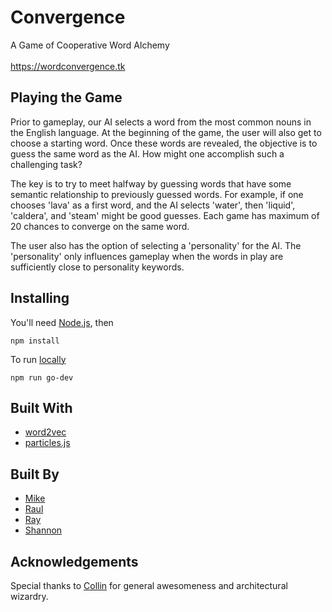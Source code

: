 # Convergence
A Game of Cooperative Word Alchemy
<br><br>
https://wordconvergence.tk


## Playing the Game
Prior to gameplay, our AI selects a word from the most common nouns in the English language. At the beginning of the game, the user will also get to choose a starting word. Once these words are revealed, the objective is to guess the same word as the AI. How might one accomplish such a challenging task? 

The key is to try to meet halfway by guessing words that have some semantic relationship to previously guessed words. For example, if one chooses 'lava' as a first word, and the AI selects 'water', then 'liquid', 'caldera', and 'steam' might be good guesses. Each game has maximum of 20 chances to converge on the same word.

The user also has the option of selecting a 'personality' for the AI. The 'personality' only influences gameplay when the words in play are sufficiently close to personality keywords.

## Installing

You'll need [Node.js](https://nodejs.org/en/download/), then
```
npm install
```
To run [locally](http://localhost:3000/)
```
npm run go-dev
```
 
## Built With

- [word2vec](https://www.npmjs.com/package/word2vec)
- [particles.js](https://github.com/VincentGarreau/particles.js/)


## Built By

- [Mike](https://github.com/mikekanter)
- [Raul](https://github.com/RaulVinueza)
- [Ray](https://github.com/rutvikhp)
- [Shannon](https://github.com/scwikla)


## Acknowledgements

Special thanks to [Collin](https://github.com/collin) for general awesomeness and architectural wizardry.


